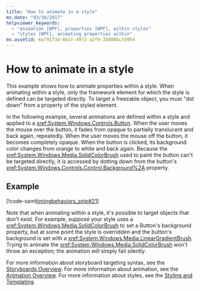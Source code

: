```yaml
---
title: "How to animate in a style"
ms.date: "03/30/2017"
helpviewer_keywords: 
  - "animation [WPF], properties [WPF], within styles"
  - "styles [WPF], animating properties within"
ms.assetid: 6a791f3d-6b1f-4972-a2f9-35880bcfd954
---
```

# How to animate in a style

This example shows how to animate properties within a style. When animating within a style, only the framework element for which the style is defined can be targeted directly. To target a freezable object, you must "dot down" from a property of the styled element.

In the following example, several animations are defined within a style and applied to a <xref:System.Windows.Controls.Button>. When the user moves the mouse over the button, it fades from opaque to partially translucent and back again, repeatedly. When the user moves the mouse off the button, it becomes completely opaque. When the button is clicked, its background color changes from orange to white and back again. Because the <xref:System.Windows.Media.SolidColorBrush> used to paint the button can't be targeted directly, it is accessed by dotting down from the button's <xref:System.Windows.Controls.Control.Background%2A> property.

## Example

[!code-xaml[timingbehaviors_snip#21](~/samples/snippets/csharp/VS_Snippets_Wpf/timingbehaviors_snip/CSharp/StyleStoryboardsExample.xaml#21)]

Note that when animating within a style, it's possible to target objects that don't exist. For example, suppose your style uses a <xref:System.Windows.Media.SolidColorBrush> to set a Button's background property, but at some point the style is overridden and the button's background is set with a <xref:System.Windows.Media.LinearGradientBrush>.  Trying to animate the <xref:System.Windows.Media.SolidColorBrush> won't throw an exception; the animation will simply fail silently.

For more information about storyboard targeting syntax, see the [Storyboards Overview](storyboards-overview.md). For more information about animation, see the [Animation Overview](animation-overview.md). For more information about styles, see the [Styling and Templating](../controls/styles-templates-overview.md).
